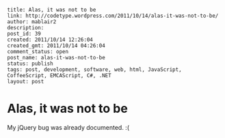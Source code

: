 ```
title: Alas, it was not to be
link: http://codetype.wordpress.com/2011/10/14/alas-it-was-not-to-be/
author: mablair2
description:
post_id: 39
created: 2011/10/14 12:26:04
created_gmt: 2011/10/14 04:26:04
comment_status: open
post_name: alas-it-was-not-to-be
status: publish
tags: post, development, software, web, html, JavaScript, CoffeeScript, EMCAScript, C#, .NET
layout: post
```

# Alas, it was not to be

My jQuery bug was already documented. :(
